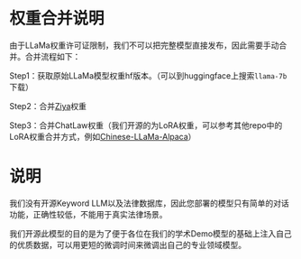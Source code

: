 # 权重合并说明

由于LLaMa权重许可证限制，我们不可以把完整模型直接发布，因此需要手动合并。合并流程如下：

Step1：获取原始LLaMa模型权重hf版本。（可以到huggingface上搜索`llama-7b`下载）

Step2：合并[Ziya](https://huggingface.co/IDEA-CCNL/Ziya-LLaMA-13B-v1)权重

Step3：合并ChatLaw权重（我们开源的为LoRA权重，可以参考其他repo中的LoRA权重合并方式，例如[Chinese-LLaMa-Alpaca](https://github.com/ymcui/Chinese-LLaMA-Alpaca)）
# 说明

我们没有开源Keyword LLM以及法律数据库，因此您部署的模型只有简单的对话功能，正确性较低，不能用于真实法律场景。

我们开源此模型的目的是为了便于各位在我们的学术Demo模型的基础上注入自己的优质数据，可以用更短的微调时间来微调出自己的专业领域模型。